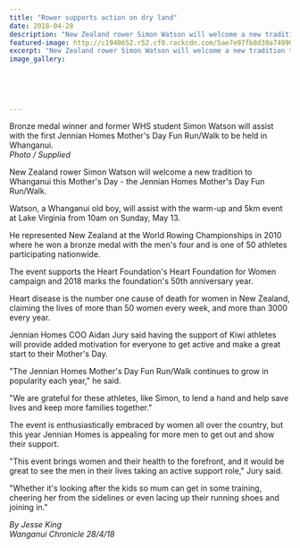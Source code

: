 ```yaml
---
title: "Rower supports action on dry land"
date: 2018-04-28
description: "New Zealand rower Simon Watson will welcome a new tradition to Whanganui this Mother's Day..."
featured-image: http://c1940652.r52.cf0.rackcdn.com/5ae7e97fb8d39a749900191f/simon-watson-re-fun-run-chron-28-april.gif
excerpt: "New Zealand rower Simon Watson will welcome a new tradition to Whanganui this Mother's Day."
image_gallery:
    
    
    
    
    
---
```


<p><span>Bronze medal winner and former WHS student Simon Watson will assist with the first Jennian Homes Mother's Day Fun Run/Walk to be held in Whanganui. <br /><em>Photo / Supplied</em></span></p>
<p class="element element-paragraph">New Zealand rower Simon Watson will welcome a new tradition to Whanganui this Mother's Day - the Jennian Homes Mother's Day Fun Run/Walk.</p>
<p class="element element-paragraph">Watson, a Whanganui old boy, will assist with the warm-up and 5km event at Lake Virginia from 10am on Sunday, May 13.</p>
<p class="element element-paragraph">He represented New Zealand at the World Rowing Championships in 2010 where he won a bronze medal with the men's four and is one of 50 athletes participating nationwide.</p>
<p class="element element-paragraph">The event supports the Heart Foundation's Heart Foundation for Women campaign and 2018 marks the foundation's 50th anniversary year.</p>
<p class="element element-paragraph">Heart disease is the number one cause of death for women in New Zealand, claiming the lives of more than 50 women every week, and more than 3000 every year.</p>
<p class="element element-paragraph">Jennian Homes COO Aidan Jury said having the support of Kiwi athletes will provide added motivation for everyone to get active and make a great start to their Mother's Day.</p>
<p class="element element-paragraph">"The Jennian Homes Mother's Day Fun Run/Walk continues to grow in popularity each year," he said.</p>
<p class="element element-paragraph">"We are grateful for these athletes, like Simon, to lend a hand and help save lives and keep more families together."</p>
<p class="element element-paragraph">The event is enthusiastically embraced by women all over the country, but this year Jennian Homes is appealing for more men to get out and show their support.</p>
<p class="element element-paragraph">"This event brings women and their health to the forefront, and it would be great to see the men in their lives taking an active support role," Jury said.</p>
<p class="element element-paragraph">"Whether it's looking after the kids so mum can get in some training, cheering her from the sidelines or even lacing up their running shoes and joining in."</p>
<p><em>By Jesse King<br />Wanganui Chronicle 28/4/18</em></p>

